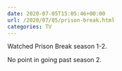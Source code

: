 ```yaml
---
date: 2020-07-05T15:05:46+00:00
url: /2020/07/05/prison-break.html
categories: TV
---
```

Watched Prison Break season 1-2.

No point in going past season 2.


